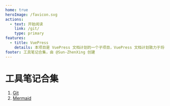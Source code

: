 ```yaml
---
home: true
heroImage: /favicon.svg
actions:
  - text: 开始阅读
    link: /git/
    type: primary
features:
  - title: VuePress
    details: 本项目是 VuePress 文档计划的一个子项目，VuePress 文档计划致力于将各种自由知识提炼为更加现代化的文档。
footer: 工具笔记合集，由 @Sun-ZhenXing 创建
---
```


# 工具笔记合集

1. [Git](./git/)
2. [Mermaid](./mermaid/)
